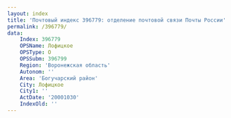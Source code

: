 ```yaml
---
layout: index
title: 'Почтовый индекс 396779: отделение почтовой связи Почты России'
permalink: /396779/
data:
    Index: 396779
    OPSName: Лофицкое
    OPSType: О
    OPSSubm: 396799
    Region: 'Воронежская область'
    Autonom: ''
    Area: 'Богучарский район'
    City: Лофицкое
    City1: ''
    ActDate: '20001030'
    IndexOld: ''
---
```

